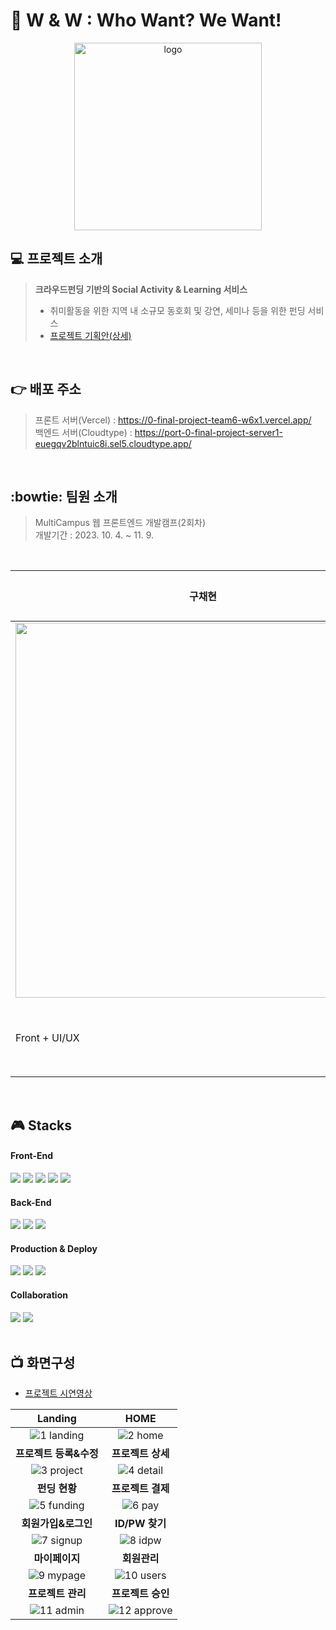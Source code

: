 # :running:  W & W : Who Want? We Want!
<p align="center"><img src="https://0-final-project-team6-w6x1.vercel.app/img/logo.png" width="300px" alt="logo"></p>


## :computer: 프로젝트 소개
> <b>크라우드펀딩 기반의 Social Activity & Learning 서비스</b> <br/>
> * 취미활동을 위한 지역 내 소규모 동호회 및 강연, 세미나 등을 위한 펀딩 서비스 <br/>
> * [프로젝트 기획안(상세)](https://docs.google.com/document/d/1hKm3yDNvOUSQlNiDP4_LFtK6DD8z4g40/edit "프로젝트기획안")
 <br/>

## :point_right: 배포 주소
> 프론트 서버(Vercel) : https://0-final-project-team6-w6x1.vercel.app/ <br/>
> 백엔드 서버(Cloudtype) : https://port-0-final-project-server1-euegqv2blntuic8i.sel5.cloudtype.app/
<br/>

## :bowtie: 팀원 소개
> MultiCampus 웹 프론트엔드 개발캠프(2회차)<br/>
> 개발기간 : 2023. 10. 4. ~ 11. 9.
<br/>

구채현 | 권경민 | [박지애](https://github.com/jiiiiiaiiiii, "박지애") | 안성민 | 이서준 | 조원혁 
------------ | ------------- | ------------- | ------------- | ------------- | ------------- 
<img src="https://github.com/whiteNib/0_Final_Project_Team6/assets/93249652/b52d009a-f37c-4ed5-8e05-a31f143a8d60" width="600px"> | <img src="https://github.com/whiteNib/0_Final_Project_Team6/assets/93249652/8773e7ee-b1fa-4134-9ee8-255b214ff8f7" width="600px"> | <img src="https://github.com/whiteNib/0_Final_Project_Team6/assets/93249652/ad7d0791-63cb-4c23-9a5a-efb6a6163390" width="600px"> |![안성민](https://github.com/whiteNib/0_Final_Project_Team6/assets/93249652/1a6899c8-0cf6-44e1-8e77-851c9b891852) | ![이서준](https://github.com/whiteNib/0_Final_Project_Team6/assets/93249652/9da29dca-6621-4d3f-8342-7b586fba7dfd) | ![조원혁](https://github.com/whiteNib/0_Final_Project_Team6/assets/93249652/e8ccda31-7186-4889-9c7f-55c96945af6c)
Front + UI/UX | Front + Server | Front + 조장 | Front + Server | 기획 + 문서 | Front + DB
<br/>

## :video_game: Stacks
#### Front-End
<div>
  <img src="https://img.shields.io/badge/html5-E34F26?style=for-the-badge&logo=html5&logoColor=white">
  <img src="https://img.shields.io/badge/css-1572B6?style=for-the-badge&logo=css3&logoColor=white">
  <img src="https://img.shields.io/badge/javascript-F7DF1E?style=for-the-badge&logo=javascript&logoColor=black">
  <img src="https://img.shields.io/badge/react-61DAFB?style=for-the-badge&logo=react&logoColor=black">
  <img src="https://img.shields.io/badge/redux-764ABC?style=for-the-badge&logo=redux&logoColor=black">
</div>

#### Back-End
<div>
  <img src="https://img.shields.io/badge/node.js-339933?style=for-the-badge&logo=Node.js&logoColor=white">
  <img src="https://img.shields.io/badge/jsonwebtokens-000000?style=for-the-badge&logo=jsonwebtokens&logoColor=white">
  <img src="https://img.shields.io/badge/mongoDB-47A248?style=for-the-badge&logo=MongoDB&logoColor=white">
</div>

#### Production & Deploy
<div>
  <img src="https://img.shields.io/badge/visualstudiocode-007ACC?style=for-the-badge&logo=visualstudiocode&logoColor=white">  
  <img src="https://img.shields.io/badge/github-181717?style=for-the-badge&logo=github&logoColor=white">  
  <img src="https://img.shields.io/badge/vercel-181717?style=for-the-badge&logo=vercel&logoColor=white">
</div>

#### Collaboration
<div>
  <img src="https://img.shields.io/badge/slack-4A154B?style=for-the-badge&logo=slack&logoColor=white">
  <img src="https://img.shields.io/badge/notion-000000?style=for-the-badge&logo=notion&logoColor=white">
</div>
<br/>

## :tv: 화면구성
* [프로젝트 시연영상](https://www.youtube.com/watch?v=dR1xooSlbNA "프로젝트 시연영상")


 Landing | HOME
 :-:|:-:
![1 landing](https://github.com/whiteNib/0_Final_Project_Team6/assets/93249652/a3a29de1-2175-44b2-9a66-06af81cdcb73) | ![2 home](https://github.com/whiteNib/0_Final_Project_Team6/assets/93249652/bbd69c37-8a97-4a1b-81e6-90173d3fb9d8) 
<b>프로젝트 등록&수정</b> | <b>프로젝트 상세</b>
![3 project](https://github.com/whiteNib/0_Final_Project_Team6/assets/93249652/5d456e9b-7948-4571-841a-d0013855e1a0) | ![4 detail](https://github.com/whiteNib/0_Final_Project_Team6/assets/93249652/56b578f3-aa85-466d-8dc3-d681343b7671) 
<b>펀딩 현황</b> | <b>프로젝트 결제</b>
![5 funding](https://github.com/whiteNib/0_Final_Project_Team6/assets/93249652/6fdeb35b-d362-412b-b73f-6e7ab6153c35) | ![6 pay](https://github.com/whiteNib/0_Final_Project_Team6/assets/93249652/1152cde5-421e-4928-82d1-8b33f80dc663) 
<b>회원가입&로그인</b> | <b>ID/PW 찾기</b>
![7 signup](https://github.com/whiteNib/0_Final_Project_Team6/assets/93249652/676ecc02-63bb-40cc-b721-e276615840d2) | ![8 idpw](https://github.com/whiteNib/0_Final_Project_Team6/assets/93249652/8654fd8d-770f-47ce-84cb-4c6eee2b1743) 
<b>마이페이지</b> | <b>회원관리</b>
![9 mypage](https://github.com/whiteNib/0_Final_Project_Team6/assets/93249652/ecf513a0-2bab-4603-8ad8-b63ea22be495) | ![10 users](https://github.com/whiteNib/0_Final_Project_Team6/assets/93249652/229e02ed-cd9f-4e66-8acf-8cfe333e4175) 
<b>프로젝트 관리</b> | <b>프로젝트 승인</b>
![11 admin](https://github.com/whiteNib/0_Final_Project_Team6/assets/93249652/291201ac-90b9-405e-83a3-050e36c51cf0) | ![12 approve](https://github.com/whiteNib/0_Final_Project_Team6/assets/93249652/64137713-afea-445e-8789-1f951e559ab4) 